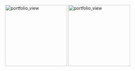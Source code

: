 <p>
 <img width="200" alt="portfolio_view" src="https://user-images.githubusercontent.com/62503851/115988602-2bfae200-a5c3-11eb-8d56-c51fb336fa9a.png">
<img width="200" alt="portfolio_view" src="https://user-images.githubusercontent.com/62503851/118400140-0cf2eb80-b669-11eb-9334-12b6d507ecf7.png">
</p>


